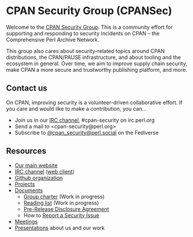 # CPAN Security Group (CPANSec)

Welcome to the [CPAN Security Group](https://security.metacpan.org/).
This is a community effort for supporting and responding to security incidents on CPAN – the Comprehensive Perl Archive Network.

This group also cares about security-related topics around CPAN distributions, the CPAN/PAUSE infrastructure, and about tooling and the ecosystem in general.
Over time, we aim to improve supply chain security, make CPAN a more secure and trustworthy publishing platform, and more.


## Contact us

On CPAN, improving security is a volunteer-driven collaborative effort.
If you care and would like to make a contribution, you can…

* Join us in our [IRC channel](ircs://ssl.irc.perl.org:7062/#cpan-security), #cpan-security on irc.perl.org
* Send a mail to &lt;cpan-security&#64;perl.org&gt;
* Subscribe to [@cpan_security@perl.social](https://perl.social/profile/cpan_security) on the Fediverse


## Resources

* [Our main website](https://security.metacpan.org/)
* [IRC channel](ircs://ssl.irc.perl.org:7062/#cpan-security) ([web client](https://kiwiirc.com/nextclient/#ircs://ssl.irc.perl.org:7062/#cpan-security))
* [Github organization](https://github.com/orgs/CPAN-Security)
* [Projects](https://github.com/orgs/CPAN-Security/projects)
* [Documents](docs/)
    * [Group charter](docs/charter.md) (Work in progress)
    * [Reading list](docs/readinglist.md) (Work in progress)
    * [Pre-Release Disclosure Agreement](docs/pre-release-disclosure.md)
    * How to [Report a Security Issue](docs/report.md)
* [Meetings](meetings/)
* [Presentations](presentations/) about us and our work
